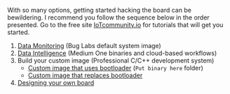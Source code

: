 With so many options, getting started hacking the board can be bewildering. I recommend
you follow the sequence below in the order presented. Go to the free site
[IoTcommunity.io](http://learn.iotcommunity.io/) for tutorials that will get you started.

1. [Data Monitoring](monitoring/starting.md) (Bug Labs default system image)
2. [Data Intelligence](intelligence/overview.md) (Medium One binaries and cloud-based workflows)
3. Build your custom image (Professional C/C++ development system)
    * [Custom image that uses bootloader](synergy/diagnostics.md) (`Put binary here` folder)
    * [Custom image that replaces bootloader](synergy/custom.md)
4. [Designing your own board](design/files.md)